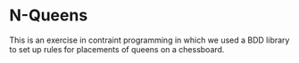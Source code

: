 # N-Queens
This is an exercise in contraint programming in which we used a BDD library to set up rules for placements of queens on a chessboard.
